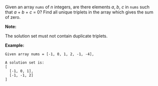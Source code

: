 Given an array `nums` of *n* integers, are there elements *a*, *b*, *c* in `nums` such that <em>a</em> + <em>b</em> + <em>c</em> = 0? Find all unique triplets in the array which gives the sum of zero.

**Note:**

The solution set must not contain duplicate triplets.

**Example:**
```
Given array nums = [-1, 0, 1, 2, -1, -4],

A solution set is:
[
  [-1, 0, 1],
  [-1, -1, 2]
]
```
